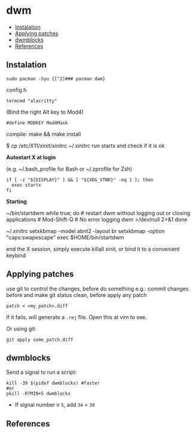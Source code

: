# dwm

<!-- toc -->

- [Instalation](#instalation)
- [Applying patches](#applying-patches)
- [dwmblocks](#dwmblocks)
- [References](#references)

<!-- tocstop -->

## Instalation

```
sudo pacman -Syu {[^2]### pacman dwm}
```

config.h
```
termcmd "alacritty"
```

(Bind the right Alt key to Mod4)
```
#define MODKEY Mod4Mask
```

compile: make && make install

$ cp /etc/X11/xinit/xinitrc ~/.xinitrc
run startx and check if it is ok

**Autostart X at login**

(e.g. ~/.bash_profile for Bash or ~/.zprofile for Zsh)

```
if [ -z "${DISPLAY}" ] && [ "${XDG_VTNR}" -eq 1 ]; then
  exec startx
fi
```

**Starting**

~/bin/startdwm
while true; do
    # restart dwm without logging out or closing applications
    # Mod-Shift-Q
    # No error logging
    dwm >/dev/null 2>&1
done

~/.xinitrc
setxkbmap -model abnt2 -layout br
setxkbmap -option "caps:swapescape"
exec $HOME/bin/startdwm

end the X session, simply execute
killall xinit, or bind it to a convenient keybind

## Applying patches

use git to control the changes, before do something
e.g.: commit changes before and make git status clean, before apply any patch

```
patch < <my_patch>.diff
```

If it fails, will generate a `.rej` file. Open this at vim to see.

Or using git:

```
git apply some_patch.diff
```


## dwmblocks

Send a signal to run a script:

```
kill -39 $(pidof dwmblocks) #faster
#or
pkill -RTMIN+5 dwmblocks
```

- If signal number ir `5`, add `34` = `39`

## References

[^1]: [Dave's Visual Guide to dwm](https://ratfactor.com/dwm)
[^2]: (./it/archlinux.md)
